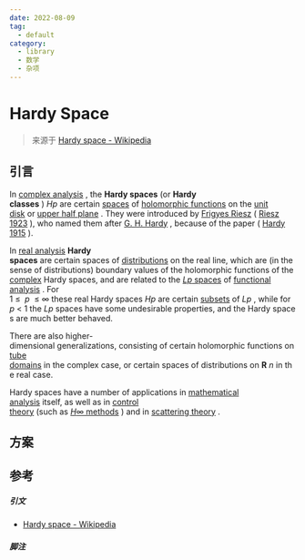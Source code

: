 ```yaml
---
date: 2022-08-09
tag:
  - default
category:
  - library
  - 数学
  - 杂项
---
```



# Hardy Space

> 来源于 [Hardy space - Wikipedia](https://en.wikipedia.org/wiki/Hardy_space)

## 引言

In [complex analysis](https://en.wikipedia.org/wiki/Complex_analysis "Complex analysis") , the **Hardy spaces** (or **Hardy classes** ) _Hp_ are certain [spaces](https://en.wikipedia.org/wiki/Space_(mathematics) "Space (mathematics)") of [holomorphic functions](https://en.wikipedia.org/wiki/Holomorphic_function "Holomorphic function") on the [unit disk](https://en.wikipedia.org/wiki/Unit_disk "Unit disk") or [upper half plane](https://en.wikipedia.org/wiki/Upper_half_plane "Upper half plane") . They were introduced by [Frigyes Riesz](https://en.wikipedia.org/wiki/Frigyes_Riesz "Frigyes Riesz") ( [Riesz 1923](https://en.wikipedia.org/wiki/Hardy_space#CITEREFRiesz1923) ), who named them after [G. H. Hardy](https://en.wikipedia.org/wiki/G._H._Hardy "G. H. Hardy") , because of the paper ( [Hardy 1915](https://en.wikipedia.org/wiki/Hardy_space#CITEREFHardy1915) ). 

In [real analysis](https://en.wikipedia.org/wiki/Real_analysis "Real analysis") **Hardy spaces** are certain spaces of [distributions](https://en.wikipedia.org/wiki/Distribution_(mathematics) "Distribution (mathematics)") on the real line, which are (in the sense of distributions) boundary values of the holomorphic functions of the [complex](https://en.wikipedia.org/wiki/Complex_number "Complex number") Hardy spaces, and are related to the [_Lp_ spaces](https://en.wikipedia.org/wiki/Lp_space "Lp space") of [functional analysis](https://en.wikipedia.org/wiki/Functional_analysis "Functional analysis") . For 1 ≤  _p_  ≤ ∞ these real Hardy spaces _Hp_ are certain [subsets](https://en.wikipedia.org/wiki/Subset "Subset") of _Lp_ , while for _p_ < 1 the _Lp_ spaces have some undesirable properties, and the Hardy spaces are much better behaved.

There are also higher-dimensional generalizations, consisting of certain holomorphic functions on [tube domains](https://en.wikipedia.org/wiki/Tube_domain "Tube domain") in the complex case, or certain spaces of distributions on **R** _n_ in the real case.

Hardy spaces have a number of applications in [mathematical analysis](https://en.wikipedia.org/wiki/Mathematical_analysis) itself, as well as in [control theory](https://en.wikipedia.org/wiki/Control_theory "Control theory") (such as [_H_∞ methods](https://en.wikipedia.org/wiki/H_infinity "H infinity") ) and in [scattering theory](https://en.wikipedia.org/wiki/Scattering_theory "Scattering theory") .



## 方案

## 参考

##### 引文

- [Hardy space - Wikipedia](https://en.wikipedia.org/wiki/Hardy_space)

##### 脚注
